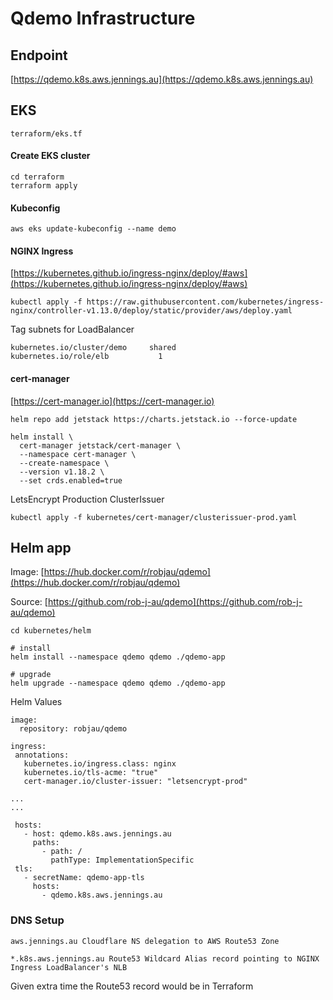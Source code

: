 # Qdemo Infrastructure

## Endpoint

[https://qdemo.k8s.aws.jennings.au](https://qdemo.k8s.aws.jennings.au)


## EKS

`terraform/eks.tf`

#### Create EKS cluster

```
cd terraform
terraform apply
```

#### Kubeconfig

`aws eks update-kubeconfig --name demo`

#### NGINX Ingress

[https://kubernetes.github.io/ingress-nginx/deploy/#aws](https://kubernetes.github.io/ingress-nginx/deploy/#aws)

```
kubectl apply -f https://raw.githubusercontent.com/kubernetes/ingress-nginx/controller-v1.13.0/deploy/static/provider/aws/deploy.yaml
```

Tag subnets for LoadBalancer

```
kubernetes.io/cluster/demo     shared
kubernetes.io/role/elb           1         
```


#### cert-manager

[https://cert-manager.io](https://cert-manager.io)

```
helm repo add jetstack https://charts.jetstack.io --force-update

helm install \
  cert-manager jetstack/cert-manager \
  --namespace cert-manager \
  --create-namespace \
  --version v1.18.2 \
  --set crds.enabled=true
```

LetsEncrypt Production ClusterIssuer

```
kubectl apply -f kubernetes/cert-manager/clusterissuer-prod.yaml
```

## Helm app

Image: [https://hub.docker.com/r/robjau/qdemo](https://hub.docker.com/r/robjau/qdemo)

Source: [https://github.com/rob-j-au/qdemo](https://github.com/rob-j-au/qdemo)

```
cd kubernetes/helm

# install
helm install --namespace qdemo qdemo ./qdemo-app

# upgrade
helm upgrade --namespace qdemo qdemo ./qdemo-app
```

Helm Values

```
image:
  repository: robjau/qdemo
```

```
ingress:
 annotations:
   kubernetes.io/ingress.class: nginx
   kubernetes.io/tls-acme: "true"
   cert-manager.io/cluster-issuer: "letsencrypt-prod"

...
...

 hosts:
   - host: qdemo.k8s.aws.jennings.au
     paths:
       - path: /
         pathType: ImplementationSpecific
 tls:
   - secretName: qdemo-app-tls
     hosts:
       - qdemo.k8s.aws.jennings.au
```

### DNS Setup

```
aws.jennings.au Cloudflare NS delegation to AWS Route53 Zone

*.k8s.aws.jennings.au Route53 Wildcard Alias record pointing to NGINX Ingress LoadBalancer's NLB
```

Given extra time the Route53 record would be in Terraform